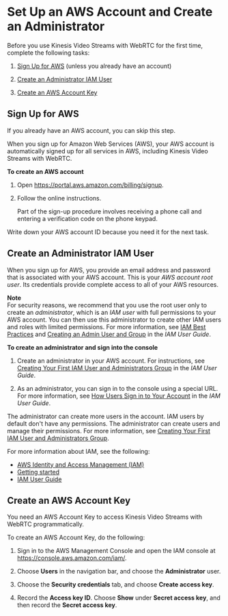 # Set Up an AWS Account and Create an Administrator<a name="gs-account"></a>

Before you use Kinesis Video Streams with WebRTC for the first time, complete the following tasks: 

1. [Sign Up for AWS](#gs-account-create) \(unless you already have an account\)

1. [Create an Administrator IAM User](#gs-account-user)

1. [Create an AWS Account Key](#gs-account-key)

## Sign Up for AWS<a name="gs-account-create"></a>

If you already have an AWS account, you can skip this step\.

When you sign up for Amazon Web Services \(AWS\), your AWS account is automatically signed up for all services in AWS, including Kinesis Video Streams with WebRTC\. 

**To create an AWS account**

1. Open [https://portal\.aws\.amazon\.com/billing/signup](https://portal.aws.amazon.com/billing/signup)\.

1. Follow the online instructions\.

   Part of the sign\-up procedure involves receiving a phone call and entering a verification code on the phone keypad\.

Write down your AWS account ID because you need it for the next task\.

## Create an Administrator IAM User<a name="gs-account-user"></a>

When you sign up for AWS, you provide an email address and password that is associated with your AWS account\. This is your *AWS account root user*\. Its credentials provide complete access to all of your AWS resources\. 

**Note**  
For security reasons, we recommend that you use the root user only to create an *administrator*, which is an *IAM user* with full permissions to your AWS account\. You can then use this administrator to create other IAM users and roles with limited permissions\. For more information, see [IAM Best Practices](http://docs.aws.amazon.com/IAM/latest/UserGuide/best-practices.html#create-iam-users) and [Creating an Admin User and Group](http://docs.aws.amazon.com/IAM/latest/UserGuide/getting-started_create-admin-group.html) in the *IAM User Guide*\. 

**To create an administrator and sign into the console**

1. Create an administrator in your AWS account\. For instructions, see [Creating Your First IAM User and Administrators Group](https://docs.aws.amazon.com/IAM/latest/UserGuide/getting-started_create-admin-group.html) in the *IAM User Guide*\.

1. As an administrator, you can sign in to the console using a special URL\. For more information, see [How Users Sign in to Your Account](https://docs.aws.amazon.com/IAM/latest/UserGuide/getting-started_how-users-sign-in.html) in the *IAM User Guide*\.

The administrator can create more users in the account\. IAM users by default don't have any permissions\. The administrator can create users and manage their permissions\. For more information, see [Creating Your First IAM User and Administrators Group](https://docs.aws.amazon.com/IAM/latest/UserGuide/id_users_create.html)\. 

For more information about IAM, see the following:
+ [AWS Identity and Access Management \(IAM\)](https://aws.amazon.com/iam/)
+ [Getting started](https://docs.aws.amazon.com/IAM/latest/UserGuide/getting-started.html)
+ [IAM User Guide](https://docs.aws.amazon.com/IAM/latest/UserGuide/)

## Create an AWS Account Key<a name="gs-account-key"></a>

You need an AWS Account Key to access Kinesis Video Streams with WebRTC programmatically\. 

To create an AWS Account Key, do the following:

1. Sign in to the AWS Management Console and open the IAM console at [https://console\.aws\.amazon\.com/iam/](https://console.aws.amazon.com/iam/)\.

1. Choose **Users** in the navigation bar, and choose the **Administrator** user\. 

1. Choose the **Security credentials** tab, and choose **Create access key**\.

1. Record the **Access key ID**\. Choose **Show** under **Secret access key**, and then record the **Secret access key**\.